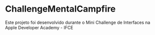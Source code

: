 # ChallengeMentalCampfire
Este projeto foi desenvolvido durante o Mini Challenge de Interfaces na Apple Developer Academy - IFCE
